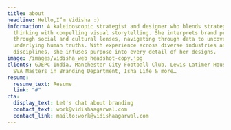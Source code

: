 ```yaml
---
title: about
headline: Hello,I’m Vidisha :)
information: A kaleidoscopic strategist and designer who blends strategic
  thinking with compelling visual storytelling. She interprets brand problems
  through social and cultural lenses, navigating through data to uncover
  underlying human truths. With experience across diverse industries and
  disciplines, she infuses purpose into every detail of her designs.
image: /images/vidisha_web_headshot-copy.jpg
clients: GJEPC India, Manchester City Football Club, Lewis Latimer House Museum,
  SVA Masters in Branding Department, Isha Life & more…
resume:
  resume_text: Resume
  link: "#"
cta:
  display_text: Let's chat about branding
  contact_text: work@vidishaagarwal.com
  contact_link: mailto:work@vidishaagarwal.com
---
```

